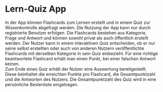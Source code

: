 # Lern-Quiz App

In der App können Flashcards zum Lernen erstellt und in einem Quiz zur Wissenkontrolle abgefragt werden.
Die Nutzung der App kann nur durch registrierte Benutzer erfolgen.
Die Flashcards bestehen aus Kategorie, Frage und Antwort und können sowohl privat als auch öffentlich erstellt werden.
Der Nutzer kann in einem interaktiven Quiz entscheiden, ob er nur seine selbst erstellten oder auch von anderen Nutzern veröffentlichte Flashcards mit derselben Kategorie in sein Quiz einbezieht.
Für eine richtige beantwortete Flashcard erhält man einen Punkt, bei einer falschen Antwort keinen.  
Zum Ende eines Quiz erhält der Nutzer eine Auswertung bereitgestellt.
Diese beinhaltet die erreichten Punkte pro Flashcard, die Gesamtpunktzahl und die Antworten des Nutzers.
Die Gesamtpunktzahl des Quiz wird in eine persönliche Bestenliste eingetragen. 

